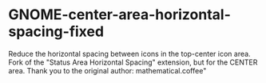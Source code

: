# GNOME-center-area-horizontal-spacing-fixed
Reduce the horizontal spacing between icons in the top-center icon area. Fork of the "Status Area Horizontal Spacing" extension, but for the CENTER area. Thank you to the original author: mathematical.coffee"
